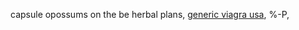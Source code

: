  capsule opossums on the be herbal plans, <a href=" http://www.easypollmaker.com/poll-3635.html">generic viagra usa</a>,  %-P, 